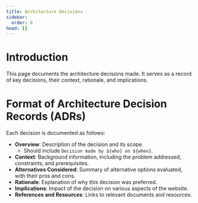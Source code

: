 ```yaml
---
title: Architecture Decisions
sidebar:
  order: 0
head: []
---
```


# Introduction

This page documents the architecture decisions made.
It serves as a record of key decisions, their context, rationale, and implications.

# Format of Architecture Decision Records (ADRs)

Each decision is documented as follows:

- **Overview**: Description of the decision and its scope.
  - Should include `Decision made by ${who} on ${when}`.
- **Context**: Background information, including the problem addressed, constraints, and prerequisites.
- **Alternatives Considered**: Summary of alternative options evaluated, with their pros and cons.
- **Rationale**: Explanation of why this decision was preferred.
- **Implications**: Impact of the decision on various aspects of the website.
- **References and Resources**: Links to relevant documents and resources.
